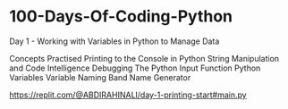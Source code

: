 # 100-Days-Of-Coding-Python

Day 1 - Working with Variables in Python to Manage Data

Concepts Practised
Printing to the Console in Python
String Manipulation and Code Intelligence
Debugging
The Python Input Function
Python Variables
Variable Naming
Band Name Generator



https://replit.com/@ABDIRAHINALI/day-1-printing-start#main.py
